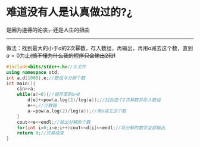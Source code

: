 # 难道没有人是认真做过的?¿
~~是因为道德的沦丧，还是人生的扭曲~~


------------
做法：找到最大的小于$a$的$2$次幂数，存入数组，再输出，再用$a$减去这个数，直到$a=0$为止~~$($搞不懂为什么我的程序只会输出2和1~~
```cpp
#include<bits/stdc++.h>//头文件
using namespace std;
int a,d[1000],e;//数组与分解个数
int main(){
    cin>>a;
    while(a!=0){//循环直到a=0
        d[e]+=pow(a,log(2)/log(a));//找到这个2次幂数并存入数组
        e++;//计数器
        a-=pow(a,log(2)/log(a));//用a减去这个数
    }
    cout<<e<<endl;//输出分解的个数
    for(int i=0;i<e;i++)cout<<d[i]<<endl;//将分解的数字全部输出
    return 0;//完美结束
}
```